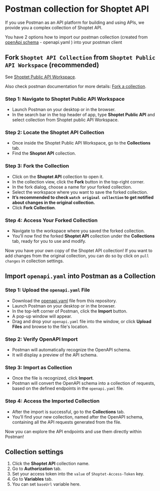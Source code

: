 # Postman collection for Shoptet API

If you use Postman as an API platform for building and using APIs, we provide you a complex collection of Shoptet API.

You have 2 options how to import our postman collection (created from [openApi schema](https://swagger.io/specification/) - openapi.yaml ) into your postman client

## Fork `Shoptet API Collection` from `Shoptet Public API Workspace` (recommended)

See [Shoptet Public API Workspace](https://www.postman.com/orange-rocket-771692/shoptet-public-api-workspace).

Also check postman documentation for more details: [Fork a collection](https://learning.postman.com/docs/collaborating-in-postman/forking-collections/).

### Step 1: Navigate to Shoptet Public API Workspace
- Launch Postman on your desktop or in the browser.
- In the search bar in the top header of app, type **Shoptet Public API** and select collection from Shoptet public API Workspace.

### Step 2: Locate the Shoptet API Collection
- Once inside the Shoptet Public API Workspace, go to the **Collections** tab.
- Find the **Shoptet API** collection.

### Step 3: Fork the Collection
- Click on the **Shoptet API** collection to open it.
- In the collection view, click the **Fork** button in the top-right corner.
- In the fork dialog, choose a name for your forked collection.
- Select the workspace where you want to save the forked collection.
- **It’s recommended to check `watch original collection` to get notified about changes in the original collection.**
- Click **Fork Collection**.

### Step 4: Access Your Forked Collection
- Navigate to the workspace where you saved the forked collection.
- You’ll now find the forked **Shoptet API** collection under the **Collections** tab, ready for you to use and modify.

Now you have your own copy of the Shoptet API collection! If you want to add changes from the original collection, you can do so by click on `pull changes` in collection settings.

## Import `openapi.yaml` into Postman as a Collection

### Step 1: Upload the `openapi.yaml` File
- Download the [openapi.yaml](https://github.com/shoptet/developers/blob/master/openapi/openapi.yaml) file from this repository.
- Launch Postman on your desktop or in the browser.
- In the top-left corner of Postman, click the **Import** button.
- A pop-up window will appear.
- Drag and drop your `openapi.yaml` file into the window, or click **Upload Files** and browse to the file's location.

### Step 2: Verify OpenAPI Import
- Postman will automatically recognize the OpenAPI schema.
- It will display a preview of the API schema.

### Step 3: Import as Collection
- Once the file is recognized, click **Import**.
- Postman will convert the OpenAPI schema into a collection of requests, based on the defined endpoints in the `openapi.yaml` file.

### Step 4: Access the Imported Collection
- After the import is successful, go to the **Collections** tab.
- You’ll find your new collection, named after the OpenAPI schema, containing all the API requests generated from the file.



Now you can explore the API endpoints and use them directly within Postman!

## Collection settings

1. Click the **Shoptet API** collection name.
2. Go to **Authorization** tab.
3. Set your access token into the `value` of `Shoptet-Access-Token` key.
4. Go to **Variables** tab.
4. You can set `baseUrl` variable here.

